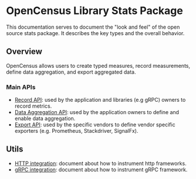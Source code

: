 # OpenCensus Library Stats Package
This documentation serves to document the "look and feel" of the open source stats package. It 
describes the key types and the overall behavior.

## Overview
OpenCensus allows users to create typed measures, record measurements, define data aggregation, and
export aggregated data.

### Main APIs
* [Record API](Record.md): used by the application and libraries (e.g gRPC) owners to record 
metrics.
* [Data Aggregation API](DataAggregation.md): used by the application owners to define and enable
data aggregation.
* [Export API](Export.md): used by the specific vendors to define vendor specific exporters (e.g.
Prometheus, Stackdriver, SignalFx).

## Utils
* [HTTP integration](HTTP.md): document about how to instrument http frameworks.
* [gRPC integration](gRPC.md): document about how to instrument gRPC framework.
